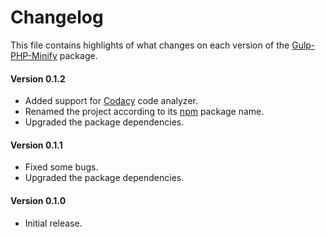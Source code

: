 # Changelog
This file contains highlights of what changes on each version of the [Gulp-PHP-Minify](https://github.com/aquafadas-com/gulp-php-minify) package.

#### Version 0.1.2
- Added support for [Codacy](https://www.codacy.com) code analyzer.
- Renamed the project according to its [npm](https://www.npmjs.com) package name.
- Upgraded the package dependencies.

#### Version 0.1.1
- Fixed some bugs.
- Upgraded the package dependencies.

#### Version 0.1.0
- Initial release.
